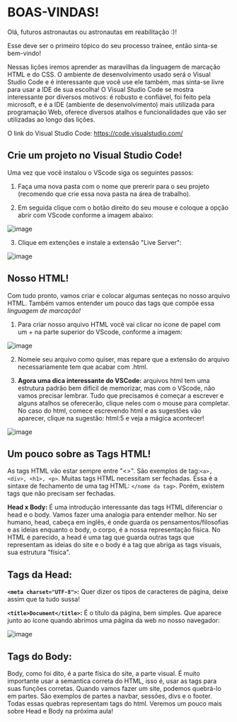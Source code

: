 # BOAS-VINDAS!
Olá, futuros astronautas ou astronautas em reabilitação :)!

Esse deve ser o primeiro tópico do seu processo trainee, então sinta-se bem-vindo!

Nessas lições iremos aprender as maravilhas da linguagem de marcação HTML e do CSS.
O ambiente de desenvolvimento usado será o Visual Studio Code e é interessante que você use ele também, mas sinta-se livre para usar a IDE de sua escolha! O Visual Studio Code se mostra interessante por diversos motivos: é robusto e confiável, foi feito pela microsoft, e é a IDE (ambiente de desenvolvimento) mais utilizada para programação Web, oferece diversos atalhos e funcionalidades que vão ser utilizadas ao longo das lições.

O link do Visual Studio Code: https://code.visualstudio.com/

## Crie um projeto no Visual Studio Code!

  Uma vez que você instalou o VScode siga os seguintes passos:
  1) Faça uma nova pasta com o nome que prererir para o seu projeto (recomendo que crie essa nova pasta na área de trabalho).

  2) Em seguida clique com o botão direito do seu mouse e coloque a opção abrir com VScode conforme a imagem abaixo:

  ![image](https://user-images.githubusercontent.com/39773960/218003188-84f525d9-d2b4-42a0-9aff-204165c1e29b.png)

  3) Clique em extenções e instale a extensão "Live Server":

  ![image](https://user-images.githubusercontent.com/39773960/218003414-d43f41f1-6e98-4bd7-bac8-3b5323efa95b.png)

## Nosso HTML!
  Com tudo pronto, vamos criar e colocar algumas senteças no nosso arquivo HTML. Também vamos entender um pouco das tags que compõe essa _linguagem de marcação!_
  
  1) Para criar nosso arquivo HTML você vai clicar no icone de papel com um + na parte superior do VScode, conforme a imagem:

  ![image](https://user-images.githubusercontent.com/39773960/218003592-98f4db33-3bc7-49de-8492-6debf8fea169.png)

  2) Nomeie seu arquivo como quiser, mas repare que a extensão do arquivo necessariamente tem que acabar com .html.

  3) **Agora uma dica interessante do VSCode:** arquivos html tem uma estrutura padrão bem difícil de memorizar, mas com o VScode, não vamos precisar lembrar. Tudo que precisamos é começar a escrever e alguns atalhos se oferecerão, clique neles com o mouse para completar. No caso do html, comece escrevendo html e as sugestões vão aparecer, clique na sugestão: html:5 e veja a mágica acontecer!

  ![image](https://user-images.githubusercontent.com/39773960/218004210-dc8353ac-100e-4343-8cec-a594215fe721.png)

## Um pouco sobre as Tags HTML!

  As tags HTML vão estar sempre entre "<>". São exemplos de tag:`<a>, <div>, <h1>, <p>`. Muitas tags HTML necessitam ser fechadas. Essa é a sintaxe de fechamento de uma tag HTML: `</nome da tag>`. Porém, existem tags que não precisam ser fechadas.

  **Head x Body:** É uma introdução interessante das tags HTML diferenciar o head e o body. Vamos fazer uma analogia para entender melhor. No ser humano, head, cabeça em inglês, é onde guarda os pensamentos/filosofias e as ideias enquanto o body, o corpo, é a nossa representação física. No HTML é parecido, a head é uma tag que guarda outras tags que representam as ideias do site e o body é a tag que abriga as tags visuais, sua estrutura "física".

## Tags da Head:
  **`<meta charset="UTF-8">`:** Quer dizer os tipos de caracteres de página, deixe assim que ta tudo sussa!
  
  **`<title>Document</title>`:** É o título da página, bem simples. Que aparece junto ao ícone quando abrimos uma página da web no nosso navegador:

  ![image](https://user-images.githubusercontent.com/39773960/218005776-a4260886-ebdd-44d2-a1d5-91fba87c5b77.png)

## Tags do Body:

 Body, como foi dito, é a parte física do site, a parte visual. É muito importante usar a semantica correta do HTML, isso é, usar as tags para suas funções corretas. Quando vamos fazer um site, podemos quebrá-lo em partes. São exemplos de partes a navbar, sessões, divs e o footer. Todas essas quebras representam tags do html. Veremos um pouco mais sobre Head e Body na próxima aula!
